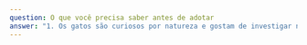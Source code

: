 ```yaml
---
question: O que você precisa saber antes de adotar
answer: "1. Os gatos são curiosos por natureza e gostam de investigar novos ambientes, mas se tiverem acesso livre à rua, estarão sujeitos a vários perigos, como atropelamento, envenenamento, doenças, ataque de cães ou de pessoas. Então, segurança é fundamental!\_**Mantenha seu gatinho nos domínios de sua propriedade**;\n2. Gatos podem viver muitos anos, alguns ultrapassam os vinte anos de idade, por isso deve estar preparado para manter as necessidades de seu amigo peludo por um\_**período longo**;\n3. Muitas coisas podem acontecer sem que estejamos esperando: perder o emprego, engravidar, mudar de endereço e até mesmo conhecer alguém que não curta gatos. Nada disso justifica se desfazer do seu companheiro felino,\_**tenha um plano**\_para incluir seu gatinho em uma nova realidade;\n4. Assim como as pessoas, os animais também adoecem e\_**podem precisar atendimento veterinário**. Se pergunte se você terá condições de custear essas despesas;\n5. **Alimentação de qualidade é fundamental**\_para a saúde de seu gatinho, além de prevenir doenças, a ração adequada à idade e condição do seu gato irá trazer bem estar e saúde. Alimentação natural é permitida, desde que recomendada por um nutrólogo especializado em animais.\n6. Ter um gato exige tempo de sua parte: **precisa\_dar atenção e brincar\_com ele**, para que ele não se sinta entediado e estressado;\n7. Não se esqueça também que caso precise viajar e não puder levar seu gatinho junto, terá que\_**providenciar uma hospedagem\_ou\_alguém para cuidar dele\_enquanto estiver fora**.\n"
---
```



